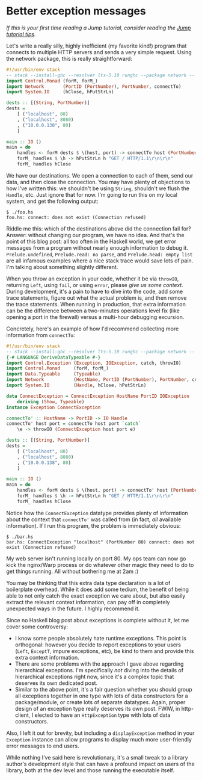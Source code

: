 Better exception messages
=========================

*If this is your first time reading a Jump tutorial, consider reading the [Jump
tutorial tips](https://github.com/commercialhaskell/jump/blob/master/TIPS.md).*

Let's write a really silly, highly inefficient (my favorite kind!) program that
connects to multiple HTTP servers and sends a very simple request. Using the
network package, this is really straightforward:

```haskell
#!/usr/bin/env stack
-- stack --install-ghc --resolver lts-5.10 runghc --package network -- -Wall -Werror
import Control.Monad (forM, forM_)
import Network       (PortID (PortNumber), PortNumber, connectTo)
import System.IO     (hClose, hPutStrLn)

dests :: [(String, PortNumber)]
dests =
    [ ("localhost", 80)
    , ("localhost", 8080)
    , ("10.0.0.138", 80)
    ]

main :: IO ()
main = do
    handles <- forM dests $ \(host, port) -> connectTo host (PortNumber port)
    forM_ handles $ \h -> hPutStrLn h "GET / HTTP/1.1\r\n\r\n"
    forM_ handles hClose
```

We have our destinations. We open a connection to each of them, send our data,
and then close the connection. You may have plenty of objections to how I've
written this: we shouldn't be using `String`, shouldn't we flush the `Handle`,
etc. Just ignore that for now. I'm going to run this on my local system, and
get the following output:

```
$ ./foo.hs 
foo.hs: connect: does not exist (Connection refused)
```

Riddle me this: which of the destinations above did the connection fail for?
Answer: without changing our program, we have no idea. And that's the point of
this blog post: all too often in the Haskell world, we get error messages from
a program without nearly enough information to debug it. `Prelude.undefined`,
`Prelude.read: no parse`, and `Prelude.head: empty list` are all infamous
examples where a nice stack trace would save lots of pain. I'm talking about
something slightly different.

When you throw an exception in your code, whether it be via `throwIO`,
returning `Left`, using `fail`, or using `error`, please _give us some
context_. During development, it's a pain to have to dive into the code, add
some trace statements, figure out what the actual problem is, and then remove
the trace statements. When running in production, that extra information can be
the difference between a two-minutes operations level fix (like opening a port
in the firewall) versus a multi-hour debugging excursion.

Concretely, here's an example of how I'd recommend collecting more information
from `connectTo`:

```haskell
#!/usr/bin/env stack
-- stack --install-ghc --resolver lts-5.10 runghc --package network -- -Wall -Werror
{-# LANGUAGE DeriveDataTypeable #-}
import Control.Exception (Exception, IOException, catch, throwIO)
import Control.Monad     (forM, forM_)
import Data.Typeable     (Typeable)
import Network           (HostName, PortID (PortNumber), PortNumber, connectTo)
import System.IO         (Handle, hClose, hPutStrLn)

data ConnectException = ConnectException HostName PortID IOException
    deriving (Show, Typeable)
instance Exception ConnectException

connectTo' :: HostName -> PortID -> IO Handle
connectTo' host port = connectTo host port `catch`
    \e -> throwIO (ConnectException host port e)

dests :: [(String, PortNumber)]
dests =
    [ ("localhost", 80)
    , ("localhost", 8080)
    , ("10.0.0.138", 80)
    ]

main :: IO ()
main = do
    handles <- forM dests $ \(host, port) -> connectTo' host (PortNumber port)
    forM_ handles $ \h -> hPutStrLn h "GET / HTTP/1.1\r\n\r\n"
    forM_ handles hClose
```

Notice how the `ConnectException` datatype provides plenty of information about
the context that `connectTo'` was called from (in fact, _all_ available
information). If I run this program, the problem is immediately obvious:

```
$ ./bar.hs 
bar.hs: ConnectException "localhost" (PortNumber 80) connect: does not exist (Connection refused)
```

My web server isn't running locally on port 80. My ops team can now go kick the
nginx/Warp process or do whatever other magic they need to do to get things
running. All without bothering me at 2am :)

You may be thinking that this extra data type declaration is a lot of
boilerplate overhead. While it does add some tedium, the benefit of being able
to not only catch the exact exception we care about, but also easily extract
the relevant context information, can pay off in completely unexpected ways in
the future. I highly recommend it.

Since no Haskell blog post about exceptions is complete without it, let me
cover some controversy:

* I know some people absolutely hate runtime exceptions. This point is
  orthogonal: however you decide to report exceptions to your users (`Left`,
  `ExceptT`, impure exceptions, etc), be kind to them and provide this extra
  context information.
* There are some problems with the approach I gave above regarding hierarchical
  exceptions. I'm specifically _not_ diving into the details of hierarchical
  exceptions right now, since it's a complex topic that deserves its own
  dedicated post.
* Similar to the above point, it's a fair question whether you should group all
  exceptions together in one type with lots of data constructors for a
  package/module, or create lots of separate datatypes. Again, proper design of
  an exception type really deserves its own post. FWIW, in http-client, I
  elected to have an `HttpException` type with lots of data constructors.

Also, I left it out for brevity, but including a `displayException` method in
your `Exception` instance can allow programs to display much more user-friendly
error messages to end users.

While nothing I've said here is revolutionary, it's a small tweak to a library
author's development style that can have a profound impact on users of the
library, both at the dev level and those running the executable itself.

